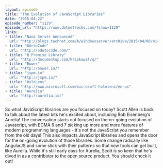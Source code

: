 ```yaml
---
layout: episode
title: "The Evolution of JavaScript Libraries"
date: "2015-04-22"
episode_number: "1129"
episode_url: "https://www.dotnetrocks.com/?show=1129"
links:
- title: "Nano Server Announced"
  url: "http://blogs.technet.com/b/windowsserver/archive/2015/04/08/microsoft-announces-nano-server-for-modern-apps-and-cloud.aspx"
- title: "OdetoCode"
  url: "http://odetocode.com/"
- title: "Q Promise Library"
  url: "http://documentup.com/kriskowal/q/"
- title: "Bower"
  url: "http://bower.io/"
- title: "jspm.io"
  url: "http://jspm.io/"
- title: "HoloLens"
  url: "http://www.microsoft.com/microsoft-hololens/en-us"
- title: "Aurelia"
  url: "http://aurelia.io/"
---
```


So what JavaScript libraries are you focused on today? Scott Allen is back to talk about the latest bits he's excited about, including Rob Eisenberg's Aurelia! The conversation starts out focused on the on-going evolution of Javascript, with ECMA 6 and 7 picking up more and more features of modern programming languages - it's not the JavaScript you remember from the old days! This also impacts JavaScript libraries and opens the door for the on-going evolution of those libraries. Some change radically like AngularJS and some stick with their patterns so that new tools can get built, like Aurelia. While it's still early days for Aurelia, Scott is so keen that he's dived in as a contributor to the open source product. You should check it out!
